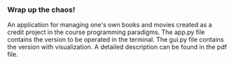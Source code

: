 ### Wrap up the chaos!

An application for managing one's own books and movies created as a credit project in the course programming paradigms. 
The app.py file contains the version to be operated in the terminal.
The gui.py file contains the version with visualization.
A detailed description can be found in the pdf file. 
